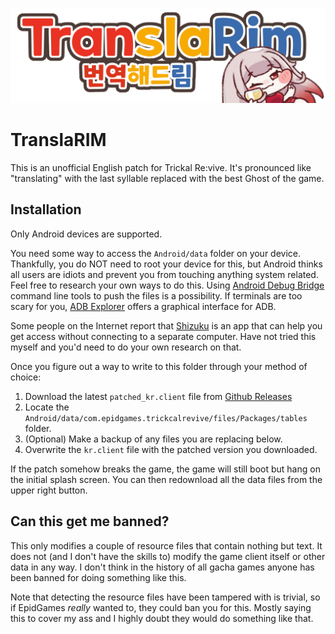 ![Header](./header.png)

# TranslaRIM
This is an unofficial English patch for Trickal Re:vive.
It's pronounced like "translating" with the last syllable replaced with the best Ghost of the game.

## Installation
Only Android devices are supported.

You need some way to access the `Android/data` folder on your device.
Thankfully, you do NOT need to root your device for this, but Android thinks all users are idiots and prevent you from touching anything system related.
Feel free to research your own ways to do this.
Using [Android Debug Bridge](https://developer.android.com/tools/releases/platform-tools) command line tools to push the files is a possibility.
If terminals are too scary for you, [ADB Explorer](https://github.com/Alex4SSB/ADB-Explorer) offers a graphical interface for ADB.

Some people on the Internet report that [Shizuku](https://play.google.com/store/apps/details?id=moe.shizuku.privileged.api) is an app
that can help you get access without connecting to a separate computer.
Have not tried this myself and you'd need to do your own research on that.

Once you figure out a way to write to this folder through your method of choice:
1. Download the latest `patched_kr.client` file from [Github Releases](https://github.com/voidumbrella/TranslaRim/releases)
2. Locate the `Android/data/com.epidgames.trickcalrevive/files/Packages/tables` folder.
3. (Optional) Make a backup of any files you are replacing below.
4. Overwrite the `kr.client` file with the patched version you downloaded.

If the patch somehow breaks the game, the game will still boot but hang on the initial splash screen.
You can then redownload all the data files from the upper right button.

## Can this get me banned?
This only modifies a couple of resource files that contain nothing but text.
It does not (and I don't have the skills to) modify the game client itself or other data in any way.
I don't think in the history of all gacha games anyone has been banned for doing something like this.

Note that detecting the resource files have been tampered with is trivial, so if EpidGames *really* wanted to, they could ban you for this.
Mostly saying this to cover my ass and I highly doubt they would do something like that.
